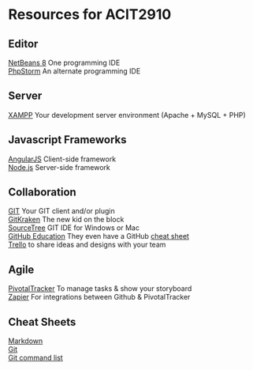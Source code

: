 # Resources for ACIT2910

## Editor
[NetBeans 8](https://netbeans.org/downloads/) One programming IDE  
[PhpStorm](https://www.jetbrains.com/student/) An alternate programming IDE

## Server
[XAMPP](https://bitnami.com/stack/wamp) Your development server environment (Apache + MySQL + PHP)  

## Javascript Frameworks
[AngularJS](https://angularjs.org/) Client-side framework  
[Node.js](https://nodejs.org/en/) Server-side framework  

## Collaboration
[GIT](http://git-scm.com/downloads) Your GIT client and/or plugin  
[GitKraken](https://www.gitkraken.com/) The new kid on the block  
[SourceTree](https://www.sourcetreeapp.com/) GIT IDE for Windows or Mac  
[GitHub Education](https://education.github.com/)  They even have a GitHub [cheat sheet](https://education.github.com/git-cheat-sheet-education.pdf)  
[Trello](https://trello.com) to share ideas and designs with your team  

## Agile
[PivotalTracker](https://www.pivotaltracker.com/) To manage tasks & show your storyboard  
[Zapier](https://zapier.com/zapbook/github/pivotal-tracker/) For integrations between Github & PivotalTracker  

## Cheat Sheets
[Markdown](https://github.com/adam-p/markdown-here/wiki/Markdown-Cheatsheet)  
[Git](https://www.git-tower.com/blog/git-cheat-sheet/)  
[Git command list](https://git-scm.com/docs)  
